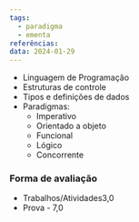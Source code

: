 ```yaml
---
tags:
  - paradigma
  - ementa
referências: 
data: 2024-01-29
---
```

* Linguagem de Programação
* Estruturas de controle
* Tipos e definições de dados
* Paradigmas:
	* Imperativo
	* Orientado a objeto
	* Funcional
	* Lógico
	* Concorrente

### Forma de avaliação
- Trabalhos/Atividades3,0
- Prova - 7,0
